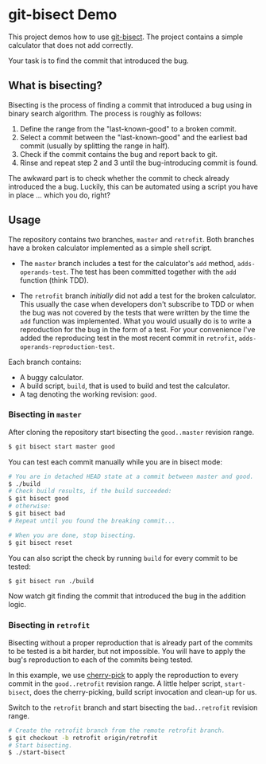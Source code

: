 # git-bisect Demo

This project demos how to use [git-bisect](https://git-scm.com/docs/git-bisect).
The project contains a simple calculator that does not add correctly.

Your task is to find the commit that introduced the bug.

## What is bisecting?

Bisecting is the process of finding a commit that introduced a bug using in
binary search algorithm. The process is roughly as follows:

1. Define the range from the "last-known-good" to a broken commit.
1. Select a commit between the "last-known-good" and the earliest bad commit
   (usually by splitting the range in half).
1. Check if the commit contains the bug and report back to git.
1. Rinse and repeat step 2 and 3 until the bug-introducing commit is found.

The awkward part is to check whether the commit to check already introduced the
a bug. Luckily, this can be automated using a script you have in place ... which
you do, right?

## Usage

The repository contains two branches, `master` and `retrofit`. Both branches
have a broken calculator implemented as a simple shell script.

* The `master` branch includes a test for the calculator's `add` method,
  `adds-operands-test`. The test has been committed together with the `add` function
  (think TDD).

* The `retrofit` branch *initially* did not add a test for the broken
  calculator. This usually the case when developers don't subscribe to TDD or
  when the bug was not covered by the tests that were written by the time the
  `add` function was implemented. What you would usually do is to write a
  reproduction for the bug in the form of a test. For your convenience I've
  added the reproducing test in the most recent commit in `retrofit`,
  `adds-operands-reproduction-test`.

Each branch contains:

* A buggy calculator.
* A build script, `build`, that is used to build and test the calculator.
* A tag denoting the working revision: `good`.

### Bisecting in `master`

After cloning the repository start bisecting the `good..master` revision range.

```sh
$ git bisect start master good
```

You can test each commit manually while you are in bisect mode:

```sh
# You are in detached HEAD state at a commit between master and good.
$ ./build
# Check build results, if the build succeeded:
$ git bisect good
# otherwise:
$ git bisect bad
# Repeat until you found the breaking commit...

# When you are done, stop bisecting.
$ git bisect reset
```

You can also script the check by running `build` for every commit to be tested:

```sh
$ git bisect run ./build
```

Now watch git finding the commit that introduced the bug in the addition logic.

### Bisecting in `retrofit`

Bisecting without a proper reproduction that is already part of the commits to
be tested is a bit harder, but not impossible. You will have to apply the bug's
reproduction to each of the commits being tested.

In this example, we use [cherry-pick](https://git-scm.com/docs/git-cherry-pick)
to apply the reproduction to every commit in the `good..retrofit` revision
range. A little helper script, `start-bisect`, does the cherry-picking, build
script invocation and clean-up for us.

Switch to the `retrofit` branch and start bisecting the `bad..retrofit` revision
range.

```sh
# Create the retrofit branch from the remote retrofit branch.
$ git checkout -b retrofit origin/retrofit
# Start bisecting.
$ ./start-bisect
```
